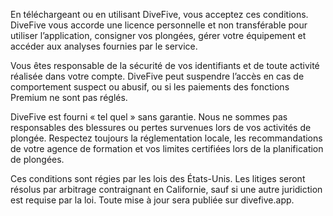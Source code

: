 En téléchargeant ou en utilisant DiveFive, vous acceptez ces conditions. DiveFive vous accorde une licence personnelle et non transférable pour utiliser l’application, consigner vos plongées, gérer votre équipement et accéder aux analyses fournies par le service.

Vous êtes responsable de la sécurité de vos identifiants et de toute activité réalisée dans votre compte. DiveFive peut suspendre l’accès en cas de comportement suspect ou abusif, ou si les paiements des fonctions Premium ne sont pas réglés.

DiveFive est fourni « tel quel » sans garantie. Nous ne sommes pas responsables des blessures ou pertes survenues lors de vos activités de plongée. Respectez toujours la réglementation locale, les recommandations de votre agence de formation et vos limites certifiées lors de la planification de plongées.

Ces conditions sont régies par les lois des États-Unis. Les litiges seront résolus par arbitrage contraignant en Californie, sauf si une autre juridiction est requise par la loi. Toute mise à jour sera publiée sur divefive.app.
